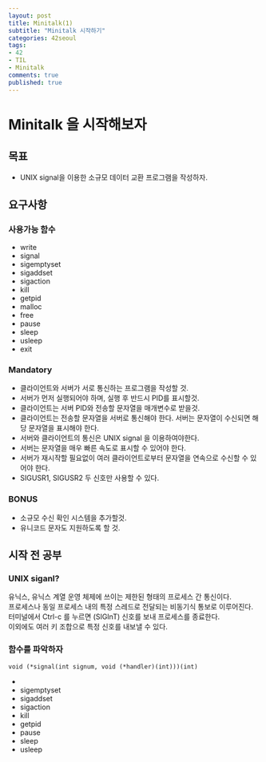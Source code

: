```yaml
---
layout: post
title: Minitalk(1)
subtitle: "Minitalk 시작하기"
categories: 42seoul
tags:
- 42
- TIL
- Minitalk
comments: true
published: true
---
```


# Minitalk 을 시작해보자

## 목표

- UNIX signal을 이용한 소규모 데이터 교환 프로그램을 작성하자.   

## 요구사항

### 사용가능 함수

- write  
- signal  
- sigemptyset  
- sigaddset  
- sigaction  
- kill  
- getpid  
- malloc  
- free  
- pause  
- sleep  
- usleep 
- exit  

### Mandatory  
- 클라이언트와 서버가 서로 통신하는 프로그램을 작성할 것.  
- 서버가 먼저 실행되어야 하며, 실행 후 반드시 PID를 표시할것.  
- 클라이언트는 서버 PID와 전송할 문자열을 매개변수로 받을것.  
- 클라이언트는 전송할 문자열을 서버로 통신해야 한다. 서버는 문자열이 수신되면 해당 문자열을 표시해야 한다.  
- 서버와 클라이언트의 통신은 UNIX signal 을 이용하여야한다.  
- 서버는 문자열을 매우 빠른 속도로 표시할 수 있어야 한다.  
- 서버가 재시작할 필요없이 여러 클라이언트로부터 문자열을 연속으로 수신할 수 있어야 한다.  
- SIGUSR1, SIGUSR2 두 신호만 사용할 수 있다.  

### BONUS 
- 소규모 수신 확인 시스템을 추가할것.  
- 유니코드 문자도 지원하도록 할 것.  

## 시작 전 공부 

### UNIX siganl?

유닉스, 유닉스 계열 운영 체제에 쓰이는 제한된 형태의 프로세스 간 통신이다.  
프로세스나 동일 프로세스 내의 특정 스레드로 전달되는 비동기식 통보로 이루어진다.  
터미널에서 Ctrl-c 를 누르면 (SIGInT) 신호를 보내 프로세스를 종료한다.  
이외에도 여러 키 조합으로 특정 신호를 내보낼 수 있다.   

### 함수를 파악하자
    void (*signal(int signum, void (*handler)(int)))(int)
- 
- sigemptyset  
- sigaddset  
- sigaction  
- kill  
- getpid 
- pause  
- sleep  
- usleep 

